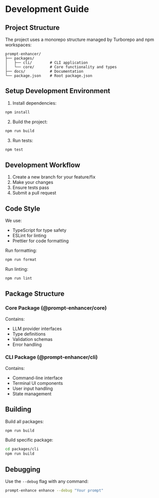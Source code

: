 # Development Guide

## Project Structure

The project uses a monorepo structure managed by Turborepo and npm workspaces:

```
prompt-enhancer/
├── packages/
│   ├── cli/        # CLI application
│   └── core/       # Core functionality and types
├── docs/           # Documentation
└── package.json    # Root package.json
```

## Setup Development Environment

1. Install dependencies:
```bash
npm install
```

2. Build the project:
```bash
npm run build
```

3. Run tests:
```bash
npm test
```

## Development Workflow

1. Create a new branch for your feature/fix
2. Make your changes
3. Ensure tests pass
4. Submit a pull request

## Code Style

We use:
- TypeScript for type safety
- ESLint for linting
- Prettier for code formatting

Run formatting:
```bash
npm run format
```

Run linting:
```bash
npm run lint
```

## Package Structure

### Core Package (@prompt-enhancer/core)

Contains:
- LLM provider interfaces
- Type definitions
- Validation schemas
- Error handling

### CLI Package (@prompt-enhancer/cli)

Contains:
- Command-line interface
- Terminal UI components
- User input handling
- State management

## Building

Build all packages:
```bash
npm run build
```

Build specific package:
```bash
cd packages/cli
npm run build
```

## Debugging

Use the `--debug` flag with any command:
```bash
prompt-enhance enhance --debug "Your prompt"
```
